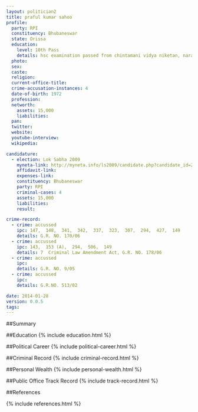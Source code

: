 ```yaml
---
layout: politician2
title: praful kumar sahoo
profile: 
  party: RPI
  constituency: Bhubaneswar
  state: Orissa
  education: 
    level: 10th Pass
    details: hsc examination passed from chintamani vidya niketan, naranagada, dist-khurda under bse orissa in the year 1990
  photo: 
  sex: 
  caste: 
  religion: 
  current-office-title: 
  crime-accusation-instances: 4
  date-of-birth: 1972
  profession: 
  networth: 
    assets: 15,000
    liabilities: 
  pan: 
  twitter: 
  website: 
  youtube-interview: 
  wikipedia: 

candidature: 
  - election: Lok Sabha 2009
    myneta-link: http://myneta.info/ls2009/candidate.php?candidate_id=2649
    affidavit-link: 
    expenses-link: 
    constituency: Bhubaneswar 
    party: RPI
    criminal-cases: 4
    assets: 15,000
    liabilities: 
    result:  

crime-record: 
  - crime: accussed
    ipc: 147,  148,  341,  342,  337,  323,  307,  294,  427,  149
    details: G.R. NO. 170/06 
  - crime: accussed
    ipc: 143,  153 (A),  294,  506,  149
    details: 7  Criminal Law Amendment Act, G.R. NO. 178/06 
  - crime: accussed
    ipc: 
    details: G.R. NO. 9/05 
  - crime: accussed
    ipc: 
    details: G.R.NO. 513/02 

date: 2014-01-28
version: 0.0.5
tags: 
---
```

##Summary


##Education
{% include education.html %}


##Political Career
{% include political-career.html %}


##Criminal Record
{% include criminal-record.html %}


##Personal Wealth
{% include personal-wealth.html %}


##Public Office Track Record
{% include track-record.html %}


##References


{% include references.html %}